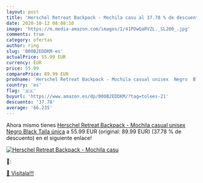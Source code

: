 ```yaml
---
layout: post
title: 'Herschel Retreat Backpack - Mochila casu al 37.78 % de descuento'
date: 2020-10-12 08:08:10
image: 'https://m.media-amazon.com/images/I/41PDwQaRVZL._SL200_.jpg'
comments: true
category: ofertas
author: ring
slug: 'B00B2EDDKM-es'
actualPrice: 55.99 EUR
currency: EUR
price: 55.99
comparePrice: 89.99 EUR
prodname: 'Herschel Retreat Backpack - Mochila casual unisex  Negro  Black   Talla única'
country: 'es'
flag: '🇪🇸'
buyurl: 'https://www.amazon.es/dp/B00B2EDDKM/?tag=tolees-21'
descuento: '37.78'
average: '66.235'
---
```


Ahora mismo tienes [Herschel Retreat Backpack - Mochila casual unisex  Negro  Black   Talla única](https://www.amazon.es/dp/B00B2EDDKM/?tag=tolees-21) a 55.99 EUR (original: 89.99 EUR) (37.78 %  de descuento) en el siguiente enlace!

[![Herschel Retreat Backpack - Mochila casu](https://m.media-amazon.com/images/I/41PDwQaRVZL._SL200_.jpg)](https://www.amazon.es/dp/B00B2EDDKM/?tag=tolees-21)

🔎:


[🛒 Visítala!!!](https://www.amazon.es/dp/B00B2EDDKM/?tag=tolees-21)
